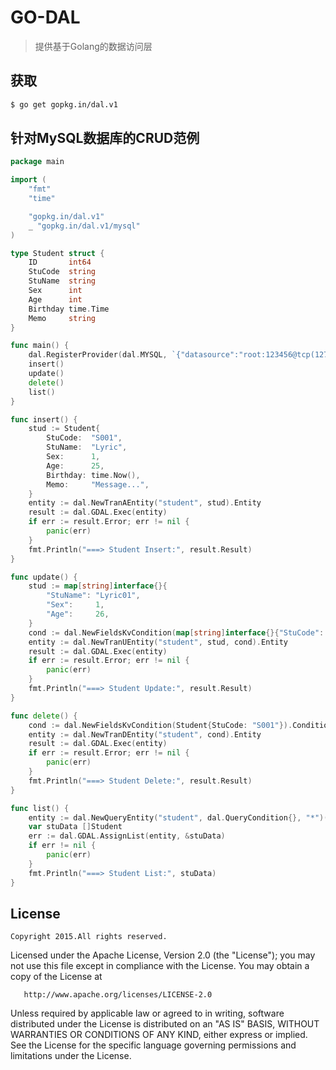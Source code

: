 # GO-DAL

> 提供基于Golang的数据访问层

## 获取

``` bash
$ go get gopkg.in/dal.v1
```

## 针对MySQL数据库的CRUD范例

``` go
package main

import (
	"fmt"
	"time"

	"gopkg.in/dal.v1"
	_ "gopkg.in/dal.v1/mysql"
)

type Student struct {
	ID       int64
	StuCode  string
	StuName  string
	Sex      int
	Age      int
	Birthday time.Time
	Memo     string
}

func main() {
	dal.RegisterProvider(dal.MYSQL, `{"datasource":"root:123456@tcp(127.0.0.1:3306)/testdb?charset=utf8","maxopen":100,"maxidle":50}`)
	insert()
	update()
	delete()
	list()
}

func insert() {
	stud := Student{
		StuCode:  "S001",
		StuName:  "Lyric",
		Sex:      1,
		Age:      25,
		Birthday: time.Now(),
		Memo:     "Message...",
	}
	entity := dal.NewTranAEntity("student", stud).Entity
	result := dal.GDAL.Exec(entity)
	if err := result.Error; err != nil {
		panic(err)
	}
	fmt.Println("===> Student Insert:", result.Result)
}

func update() {
	stud := map[string]interface{}{
		"StuName": "Lyric01",
		"Sex":     1,
		"Age":     26,
	}
	cond := dal.NewFieldsKvCondition(map[string]interface{}{"StuCode": "S001"}).Condition
	entity := dal.NewTranUEntity("student", stud, cond).Entity
	result := dal.GDAL.Exec(entity)
	if err := result.Error; err != nil {
		panic(err)
	}
	fmt.Println("===> Student Update:", result.Result)
}

func delete() {
	cond := dal.NewFieldsKvCondition(Student{StuCode: "S001"}).Condition
	entity := dal.NewTranDEntity("student", cond).Entity
	result := dal.GDAL.Exec(entity)
	if err := result.Error; err != nil {
		panic(err)
	}
	fmt.Println("===> Student Delete:", result.Result)
}

func list() {
	entity := dal.NewQueryEntity("student", dal.QueryCondition{}, "*")(dal.List).Entity
	var stuData []Student
	err := dal.GDAL.AssignList(entity, &stuData)
	if err != nil {
		panic(err)
	}
	fmt.Println("===> Student List:", stuData)
}

```

## License

	Copyright 2015.All rights reserved.

   Licensed under the Apache License, Version 2.0 (the "License");
   you may not use this file except in compliance with the License.
   You may obtain a copy of the License at

       http://www.apache.org/licenses/LICENSE-2.0

   Unless required by applicable law or agreed to in writing, software
   distributed under the License is distributed on an "AS IS" BASIS,
   WITHOUT WARRANTIES OR CONDITIONS OF ANY KIND, either express or implied.
   See the License for the specific language governing permissions and
   limitations under the License.